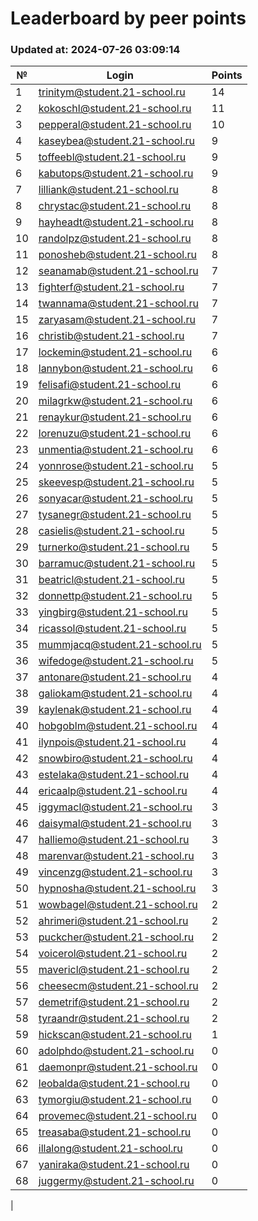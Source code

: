 # Leaderboard by peer points

### Updated at: 2024-07-26 03:09:14

| № | Login | Points |
|---|-------|--------|
|1|trinitym@student.21-school.ru|14|
|2|kokoschl@student.21-school.ru|11|
|3|pepperal@student.21-school.ru|10|
|4|kaseybea@student.21-school.ru|9|
|5|toffeebl@student.21-school.ru|9|
|6|kabutops@student.21-school.ru|9|
|7|lilliank@student.21-school.ru|8|
|8|chrystac@student.21-school.ru|8|
|9|hayheadt@student.21-school.ru|8|
|10|randolpz@student.21-school.ru|8|
|11|ponosheb@student.21-school.ru|8|
|12|seanamab@student.21-school.ru|7|
|13|fighterf@student.21-school.ru|7|
|14|twannama@student.21-school.ru|7|
|15|zaryasam@student.21-school.ru|7|
|16|christib@student.21-school.ru|7|
|17|lockemin@student.21-school.ru|6|
|18|lannybon@student.21-school.ru|6|
|19|felisafi@student.21-school.ru|6|
|20|milagrkw@student.21-school.ru|6|
|21|renaykur@student.21-school.ru|6|
|22|lorenuzu@student.21-school.ru|6|
|23|unmentia@student.21-school.ru|6|
|24|yonnrose@student.21-school.ru|5|
|25|skeevesp@student.21-school.ru|5|
|26|sonyacar@student.21-school.ru|5|
|27|tysanegr@student.21-school.ru|5|
|28|casielis@student.21-school.ru|5|
|29|turnerko@student.21-school.ru|5|
|30|barramuc@student.21-school.ru|5|
|31|beatricl@student.21-school.ru|5|
|32|donnettp@student.21-school.ru|5|
|33|yingbirg@student.21-school.ru|5|
|34|ricassol@student.21-school.ru|5|
|35|mummjacq@student.21-school.ru|5|
|36|wifedoge@student.21-school.ru|5|
|37|antonare@student.21-school.ru|4|
|38|galiokam@student.21-school.ru|4|
|39|kaylenak@student.21-school.ru|4|
|40|hobgoblm@student.21-school.ru|4|
|41|ilynpois@student.21-school.ru|4|
|42|snowbiro@student.21-school.ru|4|
|43|estelaka@student.21-school.ru|4|
|44|ericaalp@student.21-school.ru|4|
|45|iggymacl@student.21-school.ru|3|
|46|daisymal@student.21-school.ru|3|
|47|halliemo@student.21-school.ru|3|
|48|marenvar@student.21-school.ru|3|
|49|vincenzg@student.21-school.ru|3|
|50|hypnosha@student.21-school.ru|3|
|51|wowbagel@student.21-school.ru|2|
|52|ahrimeri@student.21-school.ru|2|
|53|puckcher@student.21-school.ru|2|
|54|voicerol@student.21-school.ru|2|
|55|mavericl@student.21-school.ru|2|
|56|cheesecm@student.21-school.ru|2|
|57|demetrif@student.21-school.ru|2|
|58|tyraandr@student.21-school.ru|2|
|59|hickscan@student.21-school.ru|1|
|60|adolphdo@student.21-school.ru|0|
|61|daemonpr@student.21-school.ru|0|
|62|leobalda@student.21-school.ru|0|
|63|tymorgiu@student.21-school.ru|0|
|64|provemec@student.21-school.ru|0|
|65|treasaba@student.21-school.ru|0|
|66|illalong@student.21-school.ru|0|
|67|yaniraka@student.21-school.ru|0|
|68|juggermy@student.21-school.ru|0|
|
